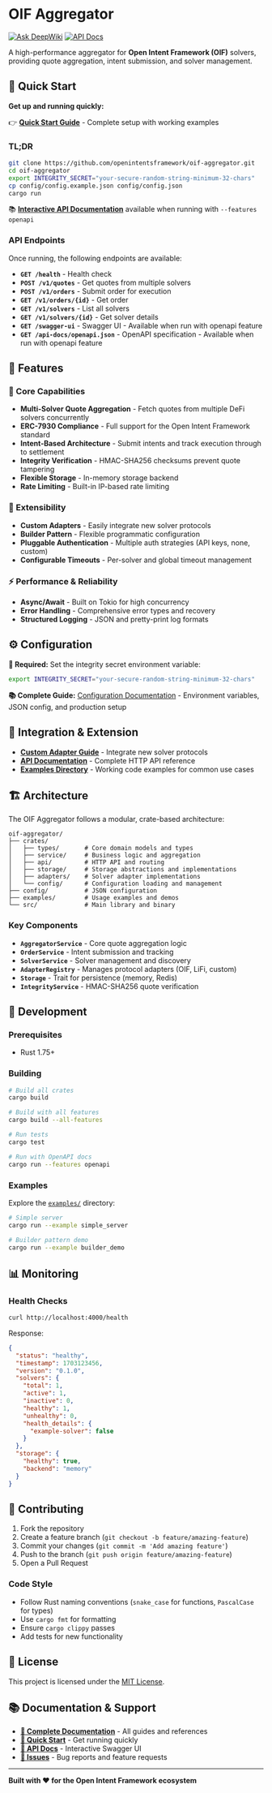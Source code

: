 # OIF Aggregator

[![Ask DeepWiki](https://deepwiki.com/badge.svg)](https://deepwiki.com/openintentsframework/oif-aggregator)
[![API Docs](https://img.shields.io/badge/API-Documentation-blue?style=flat&logo=swagger)](https://openintentsframework.github.io/oif-aggregator/)

A high-performance aggregator for **Open Intent Framework (OIF)** solvers, providing quote aggregation, intent submission, and solver management.

## 🚀 Quick Start

**Get up and running quickly:**

👉 **[Quick Start Guide](docs/quick-start.md)** - Complete setup with working examples

### TL;DR
```bash
git clone https://github.com/openintentsframework/oif-aggregator.git
cd oif-aggregator
export INTEGRITY_SECRET="your-secure-random-string-minimum-32-chars"
cp config/config.example.json config/config.json
cargo run
```

📚 **[Interactive API Documentation](https://openintentsframework.github.io/oif-aggregator/)** available when running with `--features openapi`

### API Endpoints

Once running, the following endpoints are available:

- **`GET /health`** - Health check
- **`POST /v1/quotes`** - Get quotes from multiple solvers
- **`POST /v1/orders`** - Submit order for execution
- **`GET /v1/orders/{id}`** - Get order
- **`GET /v1/solvers`** - List all solvers
- **`GET /v1/solvers/{id}`** - Get solver details
- **`GET /swagger-ui`** - Swagger UI - Available when run with openapi feature
- **`GET /api-docs/openapi.json`** - OpenAPI specification - Available when run with openapi feature


## 📖 Features

### 🎯 Core Capabilities
- **Multi-Solver Quote Aggregation** - Fetch quotes from multiple DeFi solvers concurrently
- **ERC-7930 Compliance** - Full support for the Open Intent Framework standard
- **Intent-Based Architecture** - Submit intents and track execution through to settlement
- **Integrity Verification** - HMAC-SHA256 checksums prevent quote tampering
- **Flexible Storage** - In-memory storage backend
- **Rate Limiting** - Built-in IP-based rate limiting

### 🔧 Extensibility
- **Custom Adapters** - Easily integrate new solver protocols
- **Builder Pattern** - Flexible programmatic configuration
- **Pluggable Authentication** - Multiple auth strategies (API keys, none, custom)
- **Configurable Timeouts** - Per-solver and global timeout management

### ⚡ Performance & Reliability  
- **Async/Await** - Built on Tokio for high concurrency
- **Error Handling** - Comprehensive error types and recovery
- **Structured Logging** - JSON and pretty-print log formats

## ⚙️ Configuration

**🔐 Required:** Set the integrity secret environment variable:
```bash
export INTEGRITY_SECRET="your-secure-random-string-minimum-32-chars"
```

**📚 Complete Guide:** [Configuration Documentation](docs/configuration.md) - Environment variables, JSON config, and production setup

## 🔌 Integration & Extension

- **[Custom Adapter Guide](docs/custom-adapters.md)** - Integrate new solver protocols
- **[API Documentation](https://openintentsframework.github.io/oif-aggregator/)** - Complete HTTP API reference
- **[Examples Directory](examples/)** - Working code examples for common use cases

## 🏗️ Architecture

The OIF Aggregator follows a modular, crate-based architecture:

```
oif-aggregator/
├── crates/
│   ├── types/       # Core domain models and types
│   ├── service/     # Business logic and aggregation
│   ├── api/         # HTTP API and routing  
│   ├── storage/     # Storage abstractions and implementations
│   ├── adapters/    # Solver adapter implementations
│   └── config/      # Configuration loading and management
├── config/          # JSON configuration
├── examples/        # Usage examples and demos
└── src/             # Main library and binary
```

### Key Components

- **`AggregatorService`** - Core quote aggregation logic
- **`OrderService`** - Intent submission and tracking
- **`SolverService`** - Solver management and discovery
- **`AdapterRegistry`** - Manages protocol adapters (OIF, LiFi, custom)
- **`Storage`** - Trait for persistence (memory, Redis)
- **`IntegrityService`** - HMAC-SHA256 quote verification

## 🧪 Development

### Prerequisites

- Rust 1.75+ 

### Building

```bash
# Build all crates
cargo build

# Build with all features
cargo build --all-features

# Run tests
cargo test

# Run with OpenAPI docs
cargo run --features openapi
```

### Examples

Explore the [`examples/`](examples/) directory:

```bash
# Simple server
cargo run --example simple_server

# Builder pattern demo  
cargo run --example builder_demo

```


## 📊 Monitoring

### Health Checks

```bash
curl http://localhost:4000/health
```

Response:
```json
{
  "status": "healthy",
  "timestamp": 1703123456,
  "version": "0.1.0",
  "solvers": {
    "total": 1,
    "active": 1,
    "inactive": 0,
    "healthy": 1,
    "unhealthy": 0,
    "health_details": {
      "example-solver": false
    }
  },
  "storage": {
    "healthy": true,
    "backend": "memory"
  }
}
```

## 🤝 Contributing

1. Fork the repository
2. Create a feature branch (`git checkout -b feature/amazing-feature`)
3. Commit your changes (`git commit -m 'Add amazing feature'`)
4. Push to the branch (`git push origin feature/amazing-feature`)
5. Open a Pull Request

### Code Style

- Follow Rust naming conventions (`snake_case` for functions, `PascalCase` for types)
- Use `cargo fmt` for formatting
- Ensure `cargo clippy` passes
- Add tests for new functionality

## 📄 License

This project is licensed under the [MIT License](LICENSE).

## 📚 Documentation & Support

- **[📖 Complete Documentation](docs/)** - All guides and references
- **[🚀 Quick Start](docs/quick-start.md)** - Get running quickly  
- **[🔧 API Docs](https://openintentsframework.github.io/oif-aggregator/)** - Interactive Swagger UI
- **[🐛 Issues](https://github.com/openintentsframework/oif-aggregator/issues)** - Bug reports and feature requests

---

**Built with ❤️ for the Open Intent Framework ecosystem**